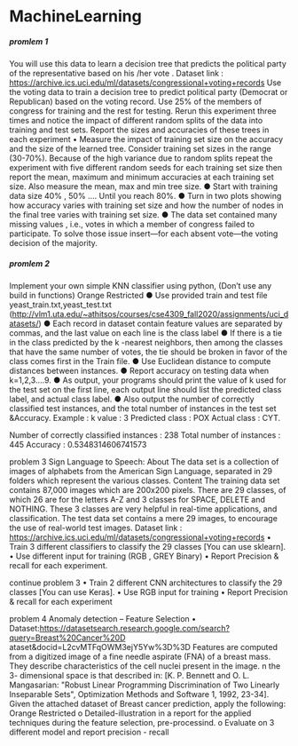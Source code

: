 # MachineLearning 
##### promlem 1
You will use this data to learn a decision tree that predicts the political party of the representative based on his /her vote . Dataset link : https://archive.ics.uci.edu/ml/datasets/congressional+voting+records Use the voting data to train a decision tree to predict political party (Democrat or Republican) based on the voting record. Use 25% of the members of congress for training and the rest for testing. Rerun this experiment three times and notice the impact of different random splits of the data into training and test sets. Report the sizes and accuracies of these trees in each experiment • Measure the impact of training set size on the accuracy and the size of the learned tree. Consider training set sizes in the range (30-70%). Because of the high variance due to random splits repeat the experiment with five different random seeds for each training set size then report the mean, maximum and minimum accuracies at each training set size. Also measure the mean, max and min tree size. ● Start with training data size 40% , 50% .... Until you reach 80%. ● Turn in two plots showing how accuracy varies with training set size and how the number of nodes in the final tree varies with training set size. ● The data set contained many missing values , i.e., votes in which a member of congress failed to participate. To solve those issue insert—for each absent vote—the voting decision of the majority.

##### promlem 2
Implement your own simple KNN classifier using python, (Don’t use any build in functions) Orange Restricted ● Use provided train and test file yeast_train.txt,yeast_test.txt (http://vlm1.uta.edu/~athitsos/courses/cse4309_fall2020/assignments/uci_datasets/) ● Each record in dataset contain feature values are separated by commas, and the last value on each line is the class label ● If there is a tie in the class predicted by the k -nearest neighbors, then among the classes that have the same number of votes, the tie should be broken in favor of the class comes first in the Train file. ● Use Euclidean distance to compute distances between instances. ● Report accuracy on testing data when k=1,2,3....9. ● As output, your programs should print the value of k used for the test set on the first line, each output line should list the predicted class label, and actual class label. ● Also output the number of correctly classified test instances, and the total number of instances in the test set &Accuracy. Example : k value : 3 Predicted class : POX Actual class : CYT.

Number of correctly classified instances : 238 Total number of instances : 445 Accuracy : 0.5348314606741573

problem 3
Sign Language to Speech: About The data set is a collection of images of alphabets from the American Sign Language, separated in 29 folders which represent the various classes. Content The training data set contains 87,000 images which are 200x200 pixels. There are 29 classes, of which 26 are for the letters A-Z and 3 classes for SPACE, DELETE and NOTHING. These 3 classes are very helpful in real-time applications, and classification. The test data set contains a mere 29 images, to encourage the use of real-world test images. Dataset link : https://archive.ics.uci.edu/ml/datasets/congressional+voting+records • Train 3 different classifiers to classify the 29 classes [You can use sklearn]. • Use different input for training (RGB , GREY Binary) • Report Precision & recall for each experiment.

continue problem 3
• Train 2 different CNN architectures to classify the 29 classes [You can use Keras]. • Use RGB input for training • Report Precision & recall for each experiment

problem 4
Anomaly detection – Feature Selection • Dataset:https://datasetsearch.research.google.com/search?query=Breast%20Cancer%20D ataset&docid=L2cvMTFqOWM3ejY5Yw%3D%3D Features are computed from a digitized image of a fine needle aspirate (FNA) of a breast mass. They describe characteristics of the cell nuclei present in the image. n the 3- dimensional space is that described in: [K. P. Bennett and O. L. Mangasarian: "Robust Linear Programming Discrimination of Two Linearly Inseparable Sets", Optimization Methods and Software 1, 1992, 23-34]. Given the attached dataset of Breast cancer prediction, apply the following: Orange Restricted o Detailed-illustration in a report for the applied techniques during the feature selection, pre-processind. o Evaluate on 3 different model and report precision - recall
